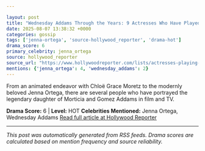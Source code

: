 ```yaml
---

layout: post
title: "Wednesday Addams Through the Years: 9 Actresses Who Have Played the Iconic Character""
date: 2025-08-07 13:38:32 +0000
categories: gossip
tags: ['jenna-ortega', 'source-hollywood_reporter', 'drama-hot']
drama_score: 6
primary_celebrity: jenna_ortega
source: hollywood_reporter
source_url: "https://www.hollywoodreporter.com/lists/actresses-playing-wednesday-addams-film-tv-shows/""
mentions: {'jenna_ortega': 4, 'wednesday_addams': 2}
---
```


From an animated endeavor with Chloë Grace Moretz to the modernly beloved Jenna Ortega, there are several people who have portrayed the legendary daughter of Morticia and Gomez Addams in film and TV.

**Drama Score:** 6 | **Level:** HOT **Celebrities Mentioned:** Jenna Ortega, Wednesday Addams [Read full article at Hollywood Reporter](https://www.hollywoodreporter.com/lists/actresses-playing-wednesday-addams-film-tv-shows/)

---

*This post was automatically generated from RSS feeds. Drama scores are calculated based on mention frequency and source reliability.*